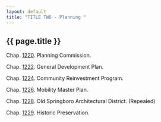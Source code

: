 ```yaml
---
layout: default 
title: "TITLE TWO - Planning "
---
```


{{ page.title }}
----------------

Chap. [1220](4692e337.html). Planning Commission.

Chap. [1222](46a07091.html). General Development Plan.

Chap. [1224](46b54ae6.html). Community Reinvestment Program.

Chap. [1226](477ad6ae.html). Mobility Master Plan.

Chap. [1228](47b393f9.html). Old Springboro Architectural District.
(Repealed)

Chap. [1229](47ba3598.html). Historic Preservation.
